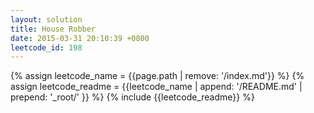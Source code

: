 ```yaml
---
layout: solution
title: House Robber
date: 2015-03-31 20:10:39 +0800
leetcode_id: 198
---
```

{% assign leetcode_name = {{page.path | remove: '/index.md'}}  %}
{% assign leetcode_readme = {{leetcode_name | append: '/README.md' | prepend: '_root/' }}  %}
{% include {{leetcode_readme}} %}
